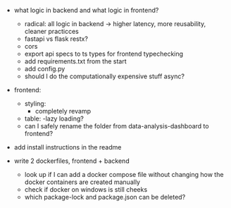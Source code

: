 - what logic in backend and what logic in frontend?
    - radical: all logic in backend -> higher latency, more reusability, cleaner practicces
    - fastapi vs flask restx?
    - cors
    - export api specs to ts types for frontend typechecking
    - add requirements.txt from the start
    - add config.py
    - should I do the computationally expensive stuff async?

- frontend:
    - styling:
        - completely revamp
    - table:
        -lazy loading?
    - can I safely rename the folder from data-analysis-dashboard to frontend?

- add install instructions in the readme
- write 2 dockerfiles, frontend + backend
    - look up if I can add a docker compose file without changing how the docker containers are created manually
    - check if docker on windows is still cheeks
    - which package-lock and package.json can be deleted?